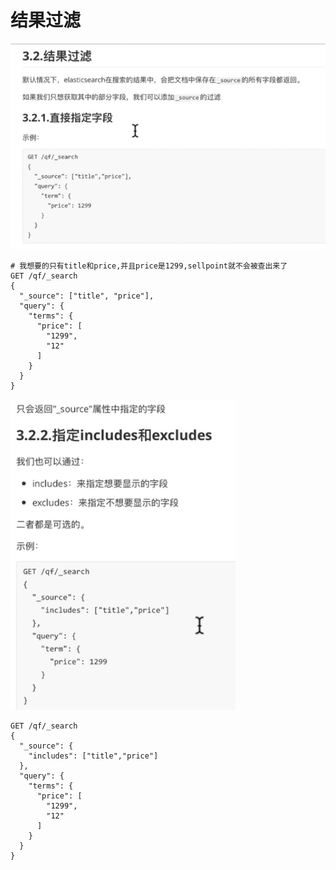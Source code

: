 # 结果过滤

![](pics/结果过滤01.png)

```shell script
# 我想要的只有title和price,并且price是1299,sellpoint就不会被查出来了
GET /qf/_search
{
  "_source": ["title", "price"],
  "query": {
    "terms": {
      "price": [
        "1299",
        "12"
      ]
    }
  }
}
```

![](pics/结果过滤02.png)

```shell script
GET /qf/_search
{
  "_source": {
    "includes": ["title","price"]
  },
  "query": {
    "terms": {
      "price": [
        "1299",
        "12"
      ]
    }
  }
}
```